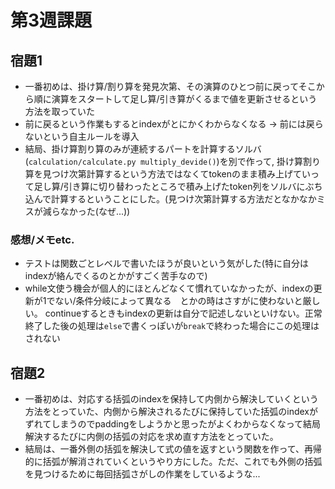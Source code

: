 # 第3週課題
## 宿題1
- 一番初めは、掛け算/割り算を発見次第、その演算のひとつ前に戻ってそこから順に演算をスタートして足し算/引き算がくるまで値を更新させるという方法を取っていた
- 前に戻るという作業もするとindexがとにかくわからなくなる -> 前には戻らないという自主ルールを導入
- 結局、掛け算割り算のみが連続するパートを計算するソルバ(`calculation/calculate.py multiply_devide()`)を別で作って, 掛け算割り算を見つけ次第計算するという方法ではなくてtokenのまま積み上げていって足し算/引き算に切り替わったところで積み上げたtoken列をソルバにぶち込んで計算するということにした。(見つけ次第計算する方法だとなかなかミスが減らなかった(なぜ...))

### 感想/メモetc.
- テストは関数ごとレベルで書いたほうが良いという気がした(特に自分はindexが絡んでくるのとかがすごく苦手なので)
- while文使う機会が個人的にほとんどなくて慣れていなかったが、indexの更新が1でない/条件分岐によって異なる　とかの時はさすがに使わないと厳しい。
continueするときもindexの更新は自分で記述しないといけない。正常終了した後の処理は`else`で書くっぽいが`break`で終わった場合にこの処理はされない

## 宿題2
- 一番初めは、対応する括弧のindexを保持して内側から解決していくという方法をとっていた、内側から解決されるたびに保持していた括弧のindexがずれてしまうのでpaddingをしようかと思ったがよくわからなくなって結局
解決するたびに内側の括弧の対応を求め直す方法をとっていた。
- 結局は、一番外側の括弧を解決して式の値を返すという関数を作って、再帰的に括弧が解消されていくというやり方にした。ただ、これでも外側の括弧を見つけるために毎回括弧さがしの作業をしているような...
